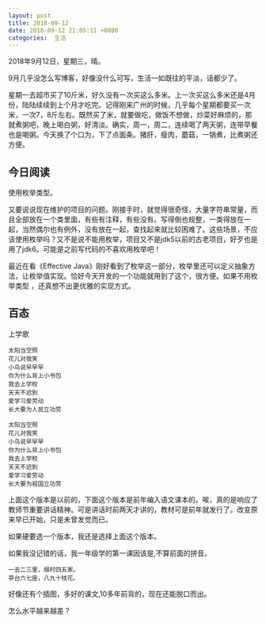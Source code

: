 ```yaml
---
layout: post
title: 2018-09-12
date: 2018-09-12 21:05:11 +0800
categories:  生活
---
```


2018年9月12日，星期三，晴。

9月几乎没怎么写博客，好像没什么可写，生活一如既往的平淡，话都少了。

星期一去超市买了10斤米，好久没有一次买这么多米。上一次买这么多米还是4月份，陆陆续续到上个月才吃完。记得刚来广州的时候，几乎每个星期都要买一次米，一次7，8斤左右。既然买了米，就要做吃，做饭不想做，炒菜好麻烦的，那就煮粥吧，晚上喝白粥，好清淡。确实，周一，周二，连续喝了两天粥，连带早餐也是喝粥。今天换了个口为，下了点面条。猪肝，瘦肉，蘑菇，一锅煮，比煮粥还方便。

## 今日阅读

使用枚举类型。

又要说说现在维护的项目的问题。刚接手时，就觉得很奇怪，大量字符串常量，而且全部放在一个类里面，有些有注释，有些没有。写得倒也规整，一类得放在一起，当然偶尔也有例外，没有放在一起，查找起来就比较困难了。这些场景，不应该使用枚举吗？又不是说不能用枚举，项目又不是jdk5以前的古老项目，好歹也是用了jdk6。可能是之前写代码的不喜欢用枚举吧！

最近在看《Effective Java》刚好看到了枚举这一部分，枚举里还可以定义抽象方法，让枚举值实现。恰好今天开发的一个功能就用到了这个，很方便。如果不用枚举类型 ，还真想不出更优雅的实现方式。

## 百态

上学歌 
```
太阳当空照
花儿对我笑
小鸟说早早早
你为什么背上小书包
我去上学校
天天不迟到
爱学习爱劳动
长大要为人民立功劳
```

```
太阳当空照
花儿对我笑
小鸟说早早早
你为什么背上小书包
我去上学校
天天不迟到
爱学习爱劳动
长大要为祖国立功劳
```

上面这个版本是以前的，下面这个版本是前年编入语文课本的。唉，真的是响应了教师节重要讲话精神。可是讲话时前两天才讲的，教材可是前年就发行了。改变原来早已开始，只是未曾发觉而已。

如果硬要选一个版本，我还是选择上面这个版本。

如果我没记错的话，我一年级学的第一课因该是,不算前面的拼音。
```
一去二三里，烟村四五家。
亭台六七座，八九十枝花。
```
好像还有个插图，多好的课文,10多年前背的，现在还能脱口而出。

怎么水平越来越差？




